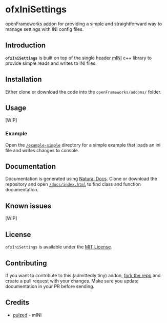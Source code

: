 # ofxIniSettings
openFrameworks addon for providing a simple and straightforward way to manage settings with INI config files.

## Introduction
**`ofxIniSettings`** is built on top of the single header [mINI](https://github.com/pulzed/mINI) c++ library to provide simple reads and writes to INI files.

## Installation
Either clone or download the code into the `openFrameworks/addons/` folder.

## Usage
[WIP]
### Example
Open the [`/example-simple`](/example-simple/) directory for a simple example that loads an ini file and writes changes to console.

## Documentation
Documentation is generated using [Natural Docs](https://naturaldocs.org/). Clone or download the repository and open [`/docs/index.html`](/docs/index.html) to find class and function documentation.

## Known issues
[WIP]

## License
`ofxIniSettings` is available under the [MIT License](/license.md).

## Contributing
If you want to contribute to this (admittedly tiny) addon, [fork the repo](https://docs.github.com/en/get-started/quickstart/fork-a-repo) and create a pull request with your changes.
Make sure you update documentation in your PR before sending.

## Credits
* [pulzed](https://github.com/pulzed) - mINI
